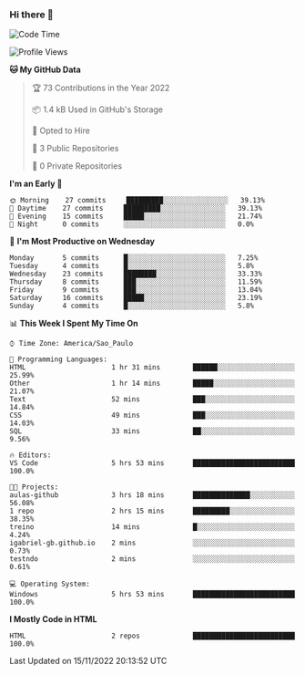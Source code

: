 ### Hi there 👋

<!--
**igabriel-gb/igabriel-gb** is a ✨ _special_ ✨ repository because its `README.md` (this file) appears on your GitHub profile.

Here are some ideas to get you started:

- 🔭 I’m currently working on ...
- 🌱 I’m currently learning ...
- 👯 I’m looking to collaborate on ...
- 🤔 I’m looking for help with ...
- 💬 Ask me about ...
- 📫 How to reach me: ...
- 😄 Pronouns: ...
- ⚡ Fun fact: ...
-->

<!--START_SECTION:waka-->
![Code Time](http://img.shields.io/badge/Code%20Time-9%20hrs%2039%20mins-blue)

![Profile Views](http://img.shields.io/badge/Profile%20Views-89-blue)

**🐱 My GitHub Data** 

> 🏆 73 Contributions in the Year 2022
 > 
> 📦 1.4 kB Used in GitHub's Storage 
 > 
> 💼 Opted to Hire
 > 
> 📜 3 Public Repositories 
 > 
> 🔑 0 Private Repositories  
 > 
**I'm an Early 🐤** 

```text
🌞 Morning    27 commits     █████████░░░░░░░░░░░░░░░░   39.13% 
🌇 Daytime    27 commits     █████████░░░░░░░░░░░░░░░░   39.13% 
🌃 Evening    15 commits     █████░░░░░░░░░░░░░░░░░░░░   21.74% 
🌙 Night      0 commits      ░░░░░░░░░░░░░░░░░░░░░░░░░   0.0%

```
📅 **I'm Most Productive on Wednesday** 

```text
Monday       5 commits      █░░░░░░░░░░░░░░░░░░░░░░░░   7.25% 
Tuesday      4 commits      █░░░░░░░░░░░░░░░░░░░░░░░░   5.8% 
Wednesday    23 commits     ████████░░░░░░░░░░░░░░░░░   33.33% 
Thursday     8 commits      ███░░░░░░░░░░░░░░░░░░░░░░   11.59% 
Friday       9 commits      ███░░░░░░░░░░░░░░░░░░░░░░   13.04% 
Saturday     16 commits     █████░░░░░░░░░░░░░░░░░░░░   23.19% 
Sunday       4 commits      █░░░░░░░░░░░░░░░░░░░░░░░░   5.8%

```


📊 **This Week I Spent My Time On** 

```text
⌚︎ Time Zone: America/Sao_Paulo

💬 Programming Languages: 
HTML                     1 hr 31 mins        ██████░░░░░░░░░░░░░░░░░░░   25.99% 
Other                    1 hr 14 mins        █████░░░░░░░░░░░░░░░░░░░░   21.07% 
Text                     52 mins             ███░░░░░░░░░░░░░░░░░░░░░░   14.84% 
CSS                      49 mins             ███░░░░░░░░░░░░░░░░░░░░░░   14.03% 
SQL                      33 mins             ██░░░░░░░░░░░░░░░░░░░░░░░   9.56%

🔥 Editors: 
VS Code                  5 hrs 53 mins       █████████████████████████   100.0%

🐱‍💻 Projects: 
aulas-github             3 hrs 18 mins       ██████████████░░░░░░░░░░░   56.08% 
1 repo                   2 hrs 15 mins       █████████░░░░░░░░░░░░░░░░   38.35% 
treino                   14 mins             █░░░░░░░░░░░░░░░░░░░░░░░░   4.24% 
igabriel-gb.github.io    2 mins              ░░░░░░░░░░░░░░░░░░░░░░░░░   0.73% 
testndo                  2 mins              ░░░░░░░░░░░░░░░░░░░░░░░░░   0.61%

💻 Operating System: 
Windows                  5 hrs 53 mins       █████████████████████████   100.0%

```

**I Mostly Code in HTML** 

```text
HTML                     2 repos             █████████████████████████   100.0%

```



 Last Updated on 15/11/2022 20:13:52 UTC
<!--END_SECTION:waka-->

